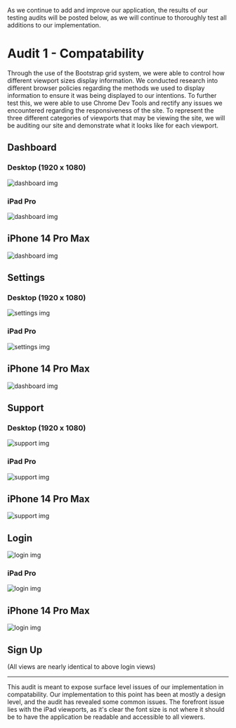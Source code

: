 As we continue to add and improve our application, the results of our testing audits will be posted below, as we will continue to thoroughly test all additions to our implementation.

# Audit 1 - Compatability

Through the use of the Bootstrap grid system, we were able to control how different viewport sizes display information. We conducted research into different browser policies regarding the methods we used to display information to ensure it was being displayed to our intentions. To further test this, we were able to use Chrome Dev Tools and rectify any issues we encountered regarding the responsiveness of the site. To represent the three different categories of viewports that may be viewing the site, we will be auditing our site and demonstrate what it looks like for each viewport.

## Dashboard

### Desktop (1920 x 1080)

![dashboard img](assets/desktop_dash.png)

### iPad Pro

![dashboard img](assets/ipad_dash.png)

## iPhone 14 Pro Max

![dashboard img](assets/iphone_dash.png)

## Settings

### Desktop (1920 x 1080)

![settings img](assets/desktop_settings.png)

### iPad Pro

![settings img](assets/ipad_settings.png)

## iPhone 14 Pro Max

![dashboard img](assets/iphone_settings.png)

## Support

### Desktop (1920 x 1080)

![support img](assets/desktop_support.png)

### iPad Pro

![support img](assets/ipad_support.png)

## iPhone 14 Pro Max

![support img](assets/iphone_support.png)

## Login

![login img](assets/desktop_login.png)

### iPad Pro

![login img](assets/ipad_login.png)

## iPhone 14 Pro Max

![login img](assets/iphone_login.png)

## Sign Up

(All views are nearly identical to above login views)

--- 

This audit is meant to expose surface level issues of our implementation in compatability. Our implementation to this point has been at mostly a design level, and the audit has revealed some common issues. The forefront issue lies with the iPad viewports, as it's clear the font size is not where it should be to have the application be readable and accessible to all viewers. 



